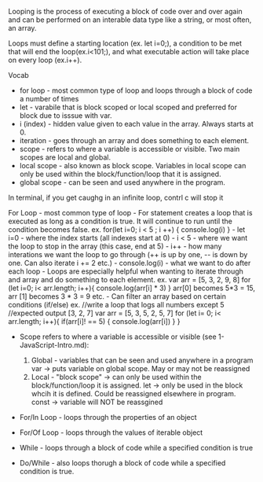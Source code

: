Looping is the process of executing a block of code over and over again and can be performed on an interable data type like a string, or most often, an array.  

Loops must define a starting location (ex. let i=0;), a condition to be met that will end the loop(ex.i<101;), and what executable action will take place on every loop (ex.i++).

Vocab
- for loop - most common type of loop and loops through a block of code a number of times
- let - varabile that is block scoped or local scoped and preferred for block due to isssue with var. 
- i (index) - hidden value given to each value in the array.  Always starts at 0.
- iteration - goes through an array and does something to each element.
- scope - refers to where a variable is accessible or visible.  Two main scopes are local and global.
- local scope - also known as block scope.  Variables in local scope can only be used within the block/function/loop that it is assigned.
- global scope - can be seen and used anywhere in the program.

In terminal, if you get caughg in an infinite loop, contrl c will stop it

For Loop - most common type of loop
    - For statement creates a loop that is executed as long as a condition is true.  It will continue to run until the condition becomes false.
        ex. for(let i=0; i < 5 ; i ++) {
            console.log(i)
        }
            - let i=0 - where the index starts (all indexes start at 0)
            - i < 5 - where we want the loop to stop in the array (this case, end at 5)
            - i++ - how many interations we want the loop to go through (++ is up by one, -- is down by one.  Can also iterate i += 2 etc.)
            - console.log(i) - what we want to do after each loop
    - Loops are especially helpful when wanting to iterate through and array and do something to each element.
        ex. var arr = [5, 3, 2, 9, 8]
            for (let i=0; i< arr.length; i++){
                console.log(arr[i] * 3)
            }
            arr[0] becomes 5*3 = 15, arr [1] becomes 3 * 3 = 9 etc.
    - Can filter an array based on certain conditions (if/else)
        ex. //write a loop that logs all numbers except 5
            //expected output [3, 2, 7]
            var arr = [5, 3, 5, 2, 5, 7]
            for (let i= 0; i< arr.length; i++){
                if(arr[i]! == 5) {
                    console.log(arr[i])
                }
            }

- Scope refers to where a variable is accessible or visible (see 1-JavaScript-Intro.md):
    1) Global - variables that can be seen and used anywhere in a program
        var -> puts variable on global scope.  May or may not be reassigned
    2) Local - "block scope" -> can only be used within the block/function/loop it is assigned.
        let -> only be used in the block whcih it is defined.  Could be reassigned elsewhere in program.
        const -> variable will NOT be reassgined

- For/In Loop - loops through the properties of an object
- For/Of Loop - loops through the values of iterable object
- While - loops through a block of code while a specified condition is true
- Do/While - also loops thorugh a block of code while a specified condition is true.
    